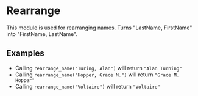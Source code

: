 Rearrange
=========

This module is used for rearranging names.
Turns "LastName, FirstName" into "FirstName, LastName".

## Examples

 * Calling `rearrange_name("Turing, Alan")` will return `"Alan Turning"`
 * Calling `rearrange_name("Hopper, Grace M.")` will return `"Grace M. Hopper"`
 * Calling `rearrange_name("Voltaire")` will return `"Voltaire"`
 


